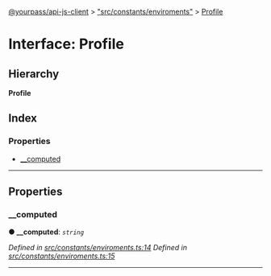 [@yourpass/api-js-client](../README.md) > ["src/constants/enviroments"](../modules/_src_constants_enviroments_.md) > [Profile](../interfaces/_src_constants_enviroments_.profile.md)

# Interface: Profile

## Hierarchy

**Profile**

## Index

### Properties

* [__computed](_src_constants_enviroments_.profile.md#__computed)

---

## Properties

<a id="__computed"></a>

###  __computed

**● __computed**: *`string`*

*Defined in [src/constants/enviroments.ts:14](https://github.com/yourpass/yourpass-api-js-client/blob/4c01e04/src/constants/enviroments.ts#L14)*
*Defined in [src/constants/enviroments.ts:15](https://github.com/yourpass/yourpass-api-js-client/blob/4c01e04/src/constants/enviroments.ts#L15)*

___

